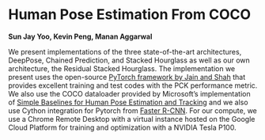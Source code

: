 # Human Pose Estimation From COCO

**Sun Jay Yoo, Kevin Peng, Manan Aggarwal**

We present implementations of the three state-of-the-art architectures, DeepPose, Chained Prediction, and Stacked Hourglass as well as our own architecture, the Residual Stacked Hourglass. The implementation we present uses the open-source [PyTorch framework by Jain and Shah](https://github.com/Naman-ntc/Pytorch-Human-Pose-Estimation) that provides excellent training and test codes with the PCK performance metric. We also use the COCO dataloader provided by Microsoft’s implementation of [Simple Baselines for Human Pose Estimation and Tracking](https://github.com/Microsoft/human-pose-estimation.pytorch) and we also use Cython integration for Pytorch from [Faster R-CNN]( https://github.com/rbgirshick/py-faster-rcnn).  For our compute, we use a Chrome Remote Desktop with a virtual instance hosted on the Google Cloud Platform for training and optimization with a NVIDIA Tesla P100.